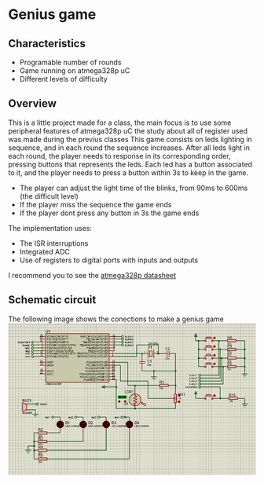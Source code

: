 # Genius game

## Characteristics
- Programable number of rounds
- Game running on atmega328p uC
- Different levels of difficulty

## Overview
This is a little project made for a class, the main focus is to use some peripheral features of atmega328p uC
the study about all of register used was made during the previus classes
This game consists on leds lighting in sequence, and in each round the sequence increases.
After all leds light in each round, the player needs to response in its corresponding order, pressing buttons
that represents the leds.
Each led has a button associated to it, and the player needs to press a button within 3s to keep in the game.
- The player can adjust the light time of the blinks, from 90ms to 600ms (the difficult level)
- If the player miss the sequence the game ends
- If the player dont press any button in 3s the game ends

The implementation uses:
- The ISR interruptions
- Integrated ADC
- Use of registers to digital ports with inputs and outputs


I recommend you to see the [atmega328p datasheet](https://www.sparkfun.com/datasheets/Components/SMD/ATMega328.pdf)

## Schematic circuit
The following image shows the conections to make a genius game
![Schematic](/img/schematic.png)